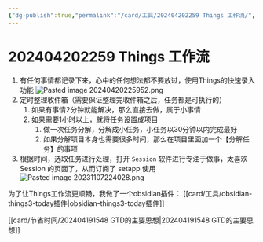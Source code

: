 ```yaml
---
{"dg-publish":true,"permalink":"/card/工具/202404202259 Things 工作流/","tags":["效率","tools","things3"],"noteIcon":"2","created":"2023-10-09T17:10:00+08:00","updated":"2024-04-21T00:12:25+08:00"}
---
```



# 202404202259 Things 工作流

1. 有任何事情都记录下来，心中的任何想法都不要放过，使用Things的快速录入功能 ![Pasted image 20240420225952.png](/img/user/attachs/Pasted%20image%2020240420225952.png)
2. 定时整理收件箱（需要保证整理完收件箱之后，任务都是可执行的） 
	1. 如果有事情2分钟就能解决，那么直接去做，属于小事情
	2. 如果需要1小时以上，就将任务设置成项目
		1. 做一次任务分解，分解成小任务，小任务以30分钟以内完成最好
		2. 如果分解项目本身也需要很多时间，那么在项目里面加一个【分解任务】的事项
3. 根据时间，选取任务进行处理，打开 `Session` 软件进行专注于做事，太喜欢 Session 的页面了，从而订阅了 setapp 使用  ![Pasted image 20231107224028.png](/img/user/card/Pasted%20image%2020231107224028.png)

为了让Things工作流更顺畅，我做了一个obsidian插件： [[card/工具/obsidian-things3-today插件\|obsidian-things3-today插件]]

[[card/节省时间/202404191548 GTD的主要思想\|202404191548 GTD的主要思想]]
